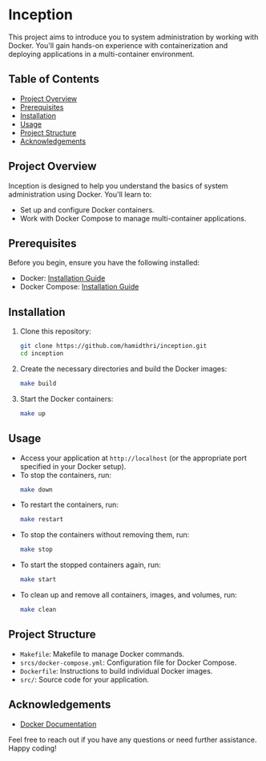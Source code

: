 # Inception

This project aims to introduce you to system administration by working with Docker. You'll gain hands-on experience with containerization and deploying applications in a multi-container environment.

## Table of Contents
- [Project Overview](#project-overview)
- [Prerequisites](#prerequisites)
- [Installation](#installation)
- [Usage](#usage)
- [Project Structure](#project-structure)
- [Acknowledgements](#acknowledgements)

## Project Overview
Inception is designed to help you understand the basics of system administration using Docker. You'll learn to:
- Set up and configure Docker containers.
- Work with Docker Compose to manage multi-container applications.

## Prerequisites
Before you begin, ensure you have the following installed:
- Docker: [Installation Guide](https://docs.docker.com/get-docker/)
- Docker Compose: [Installation Guide](https://docs.docker.com/compose/install/)

## Installation
1. Clone this repository:
    ```sh
    git clone https://github.com/hamidthri/inception.git
    cd inception
    ```

2. Create the necessary directories and build the Docker images:
    ```sh
    make build
    ```

3. Start the Docker containers:
    ```sh
    make up
    ```

## Usage
- Access your application at `http://localhost` (or the appropriate port specified in your Docker setup).
- To stop the containers, run:
    ```sh
    make down
    ```
- To restart the containers, run:
    ```sh
    make restart
    ```
- To stop the containers without removing them, run:
    ```sh
    make stop
    ```
- To start the stopped containers again, run:
    ```sh
    make start
    ```
- To clean up and remove all containers, images, and volumes, run:
    ```sh
    make clean
    ```

## Project Structure
- `Makefile`: Makefile to manage Docker commands.
- `srcs/docker-compose.yml`: Configuration file for Docker Compose.
- `Dockerfile`: Instructions to build individual Docker images.
- `src/`: Source code for your application.


## Acknowledgements
- [Docker Documentation](https://docs.docker.com/)

Feel free to reach out if you have any questions or need further assistance. Happy coding!

